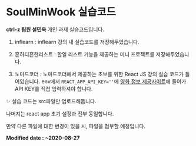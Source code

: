 # SoulMinWook 실습코드

__ctrl-z 팀원 설민욱__ 개인 과제 실습코드입니다.

1. inflearn : inflearn 강의 내 실습코드를 저장해두었습니다.

2. 흔하디흔한리스트 : 할일 리스트 기능을 제공하는 미니 프로젝트를 저장해두었습니다.

3. 노마드코더 : 노마드코더에서 제공하는 초보를 위한 React JS 강의 실습 코드가 들어있습니다. env에서 ```REACT_APP_API_KEY=''```에 [영화 정보 제공사이트](https://www.themoviedb.org/settings/api)에 들어가 API KEY를 직접 입력하셔야 합니다.  

✨ 실습 코드는 src파일만 업로드해둡니다.

나머지는 react app 초기 설정과 전부 동일합니다.  

만약 다른 파일에 대한 변경이 있을 시, 파일을 첨부할 예정입니다.

__Modified date : ~2020-08-27__
